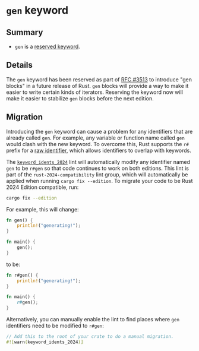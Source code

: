 # `gen` keyword

## Summary

- `gen` is a [reserved keyword].

[reserved keyword]: ../../reference/keywords.html#reserved-keywords

## Details

The `gen` keyword has been reserved as part of [RFC #3513] to introduce "gen blocks" in a future release of Rust. `gen` blocks will provide a way to make it easier to write certain kinds of iterators. Reserving the keyword now will make it easier to stabilize `gen` blocks before the next edition.

[RFC #3513]: https://rust-lang.github.io/rfcs/3513-gen-blocks.html

## Migration

Introducing the `gen` keyword can cause a problem for any identifiers that are already called `gen`. For example, any variable or function name called `gen` would clash with the new keyword. To overcome this, Rust supports the `r#` prefix for a [raw identifier], which allows identifiers to overlap with keywords.

The [`keyword_idents_2024`] lint will automatically modify any identifier named `gen` to be `r#gen` so that code continues to work on both editions. This lint is part of the `rust-2024-compatibility` lint group, which will automatically be applied when running `cargo fix --edition`. To migrate your code to be Rust 2024 Edition compatible, run:

```sh
cargo fix --edition
```

For example, this will change:

```rust
fn gen() {
    println!("generating!");
}

fn main() {
    gen();
}
```

to be:

```rust
fn r#gen() {
    println!("generating!");
}

fn main() {
    r#gen();
}
```

Alternatively, you can manually enable the lint to find places where `gen` identifiers need to be modified to `r#gen`:

```rust
// Add this to the root of your crate to do a manual migration.
#![warn(keyword_idents_2024)]
```

[raw identifier]: ../../reference/identifiers.html#raw-identifiers
[`keyword_idents_2024`]: ../../rustc/lints/listing/allowed-by-default.html#keyword-idents-2024
